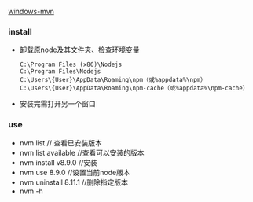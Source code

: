 [windows-mvn](https://github.com/coreybutler/nvm-windows)

### install
* 卸载原node及其文件夹、检查环境变量
  ```
  C:\Program Files (x86)\Nodejs
  C:\Program Files\Nodejs
  C:\Users\{User}\AppData\Roaming\npm（或%appdata%\npm）
  C:\Users\{User}\AppData\Roaming\npm-cache（或%appdata%\npm-cache）
  ```

* 安装完需打开另一个窗口


### use
* nvm list // 查看已安装版本
* nvm list available //查看可以安装的版本
* nvm install v8.9.0  //安装
* nvm use 8.9.0  //设置当前node版本
* nvm uninstall 8.11.1  //删除指定版本
* nvm -h
